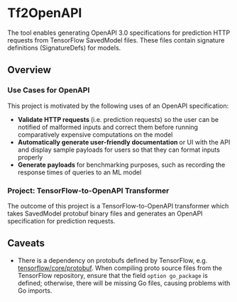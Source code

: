 # Tf2OpenAPI
The tool enables generating OpenAPI 3.0 specifications for prediction HTTP requests from TensorFlow SavedModel files. These files contain signature definitions (SignatureDefs) for models. 

## Overview
### Use Cases for OpenAPI
This project is motivated by the following uses of an OpenAPI specification:
* <b> Validate HTTP requests </b> (i.e. prediction requests) so the user can be notified of malformed inputs and correct them before running comparatively expensive computations on the model 
* <b> Automatically generate user-friendly documentation </b> or UI with the API and display sample payloads for users so that they can format inputs properly
* <b> Generate payloads </b> for benchmarking purposes, such as recording the response times of queries to an ML model

### Project: TensorFlow-to-OpenAPI Transformer
The outcome of this project is a TensorFlow-to-OpenAPI transformer which takes SavedModel protobuf binary files and generates an OpenAPI specification for prediction requests.

## Caveats
* There is a dependency on protobufs defined by TensorFlow, e.g. [tensorflow/core/protobuf](https://github.com/tensorflow/tensorflow/tree/master/tensorflow/core/protobuf). When compiling proto source files from the TensorFlow repository, ensure that the field `option go_package` is defined; otherwise, there will be missing Go files, causing problems with Go imports.
